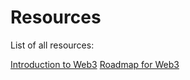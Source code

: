 # Resources
List of all resources:

<a href='./all-resources/introduction_to_web3'>Introduction to Web3</a>
<a href='./all-resources/roadmap_for_web3'>Roadmap for Web3</a>

